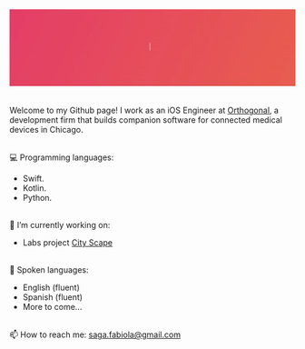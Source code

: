 <div align="center"><img src="https://github.com/FabiolaSaga/FabiolaSaga/blob/main/nameBanner.gif"/></div>
 
<br />Welcome to my Github page! I work as an iOS Engineer at [Orthogonal](https://orthogonal.io/), a development firm that builds companion software for connected medical devices in Chicago.


<br />💻 Programming languages:  
- Swift.  
- Kotlin. 
- Python. <br />


<br />🔭 I’m currently working on:  
- Labs project [City Scape](https://github.com/Lambda-School-Labs/cityspire-ios-h) <br />
 
 
<br />💬 Spoken languages:  
- English (fluent)
- Spanish (fluent)
- More to come... <br />


<br />📫 How to reach me: saga.fabiola@gmail.com

<!--
**FabiolaSaga/FabiolaSaga** is a ✨ _special_ ✨ repository because its `README.md` (this file) appears on your GitHub profile.

Here are some ideas to get you started:

- 🔭 I’m currently working on ...
- 🌱 I’m currently learning ...
- 👯 I’m looking to collaborate on ...
- 🤔 I’m looking for help with ...
- 💬 Ask me about ...
- 📫 How to reach me: ...
- 😄 Pronouns: ...
- ⚡ Fun fact: ...
-->
